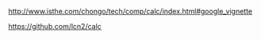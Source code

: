 



http://www.isthe.com/chongo/tech/comp/calc/index.html#google_vignette


https://github.com/lcn2/calc